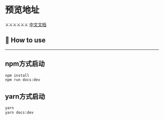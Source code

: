 <!--
 * @Description: 
 * @Version: 2.0
 * @Author: Zhangwenxin
 * @Date: 2023-07-02 10:20:36
 * @LastEditors: Zhangwenxin
 * @LastEditTime: 2023-07-02 13:02:36
-->
# 预览地址
⚔️⚔️⚔️⚔️⚔️⚔️  [中文文档](https://zwxyyds.github.io/vitepress-learn/)

## 🔨 How to use
---
## npm方式启动
```bash
npm install  
npm run docs:dev
```

## yarn方式启动
```bash
yarn
yarn docs:dev
```